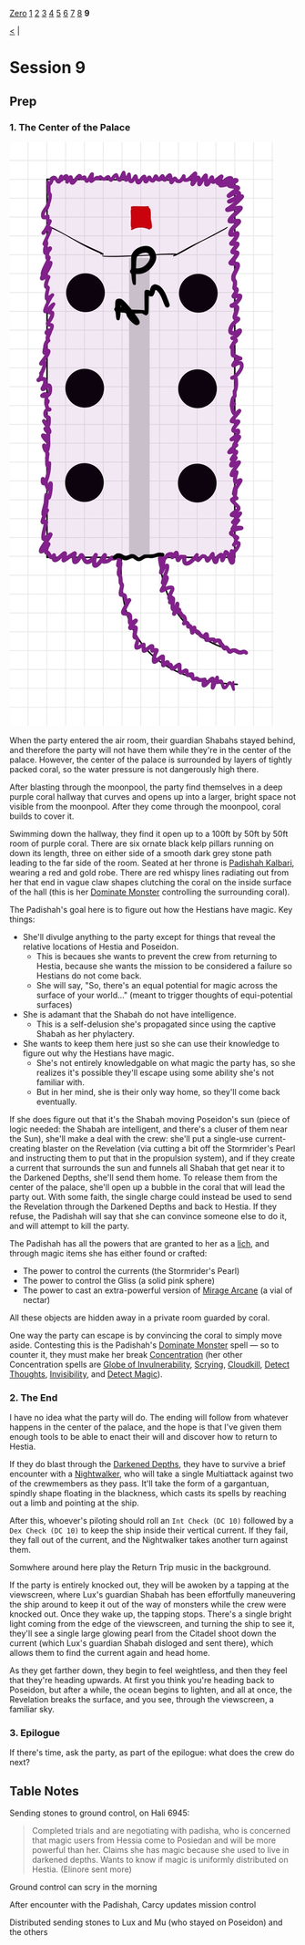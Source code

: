 [Zero](./Session0.md) [1](./Session1.md) [2](./Session2.md) [3](./Session3.md) [4](./Session4.md) [5](./Session5.md) [6](./Session6.md) [7](./Session7.md) [8](./Session8.md) **9**

[<](./Session8.md) |


# Session 9

## Prep

### 1. The Center of the Palace

![The Center of the Palace](../World/Images/The%20Center.jpg)

When the party entered the air room, their guardian Shabahs stayed behind, and therefore the party will not have them while they're in the center of the palace. However, the center of the palace is surrounded by layers of tightly packed coral, so the water pressure is not dangerously high there.

After blasting through the moonpool, the party find themselves in a deep purple coral hallway that curves and opens up into a larger, bright space not visible from the moonpool. After they come through the moonpool, coral builds to cover it.

Swimming down the hallway, they find it open up to a 100ft by 50ft by 50ft room of purple coral. There are six ornate black kelp pillars running on down its length, three on either side of a smooth dark grey stone path leading to the far side of the room. Seated at her throne is [Padishah Kalbari](../NPCs/Kalbari.md), wearing a red and gold robe. There are red whispy lines radiating out from her that end in vague claw shapes clutching the coral on the inside surface of the hall (this is her [Dominate Monster](https://www.dndbeyond.com/spells/dominate-monster) controlling the surrounding coral).

The Padishah's goal here is to figure out how the Hestians have magic. Key things:

- She'll divulge anything to the party except for things that reveal the relative locations of Hestia and Poseidon.
  - This is becaues she wants to prevent the crew from returning to Hestia, because she wants the mission to be considered a failure so Hestians do not come back.
  - She will say, "So, there's an equal potential for magic across the surface of your world..." (meant to trigger thoughts of equi-potential surfaces)
- She is adamant that the Shabah do not have intelligence.
  - This is a self-delusion she's propagated since using the captive Shabah as her phylactery.
- She wants to keep them here just so she can use their knowledge to figure out why the Hestians have magic.
  - She's not entirely knowledgable on what magic the party has, so she realizes it's possible they'll escape using some ability she's not familiar with.
  - But in her mind, she is their only way home, so they'll come back eventually.

If she does figure out that it's the Shabah moving Poseidon's sun (piece of logic needed: the Shabah are intelligent, and there's a cluser of them near the Sun), she'll make a deal with the crew: she'll put a single-use current-creating blaster on the Revelation (via cutting a bit off the Stormrider's Pearl and instructing them to put that in the propulsion system), and if they create a current that surrounds the sun and funnels all Shabah that get near it to the Darkened Depths, she'll send them home. To release them from the center of the palace, she'll open up a bubble in the coral that will lead the party out. With some faith, the single charge could instead be used to send the Revelation through the Darkened Depths and back to Hestia. If they refuse, the Padishah will say that she can convince someone else to do it, and will attempt to kill the party.

The Padishah has all the powers that are granted to her as a [lich](https://www.dndbeyond.com/monsters/16943-lich), and through magic items she has either found or crafted:

- The power to control the currents (the Stormrider's Pearl)
- The power to control the Gliss (a solid pink sphere)
- The power to cast an extra-powerful version of [Mirage Arcane](https://roll20.net/compendium/dnd5e/Mirage%20Arcane#content) (a vial of nectar)

All these objects are hidden away in a private room guarded by coral.

One way the party can escape is by convincing the coral to simply move aside. Contesting this is the Padishah's [Dominate Monster](https://www.dndbeyond.com/spells/dominate-monster) spell — so to counter it, they must make her break [Concentration](https://roll20.net/compendium/dnd5e/Spells#toc_22) (her other Concentration spells are [Globe of Invulnerability](https://www.dndbeyond.com/spells/globe-of-invulnerability), [Scrying](https://www.dndbeyond.com/spells/scrying), [Cloudkill](https://www.dndbeyond.com/spells/cloudkill), [Detect Thoughts](https://www.dndbeyond.com/spells/detect-thoughts), [Invisibility](https://www.dndbeyond.com/spells/invisibility), and [Detect Magic](https://www.dndbeyond.com/spells/detect-magic)).

### 2. The End

I have no idea what the party will do. The ending will follow from whatever happens in the center of the palace, and the hope is that I've given them enough tools to be able to enact their will and discover how to return to Hestia.

If they do blast through the [Darkened Depths](../World/Poseidon/Darkened_Depths.md), they have to survive a brief encounter with a [Nightwalker](https://www.dndwiki.io/monsters/nightwalker), who will take a single Multiattack against two of the crewmembers as they pass. It'll take the form of a gargantuan, spindly shape floating in the blackness, which casts its spells by reaching out a limb and pointing at the ship.

After this, whoever's piloting should roll an `Int Check (DC 10)` followed by a `Dex Check (DC 10)` to keep the ship inside their vertical current. If they fail, they fall out of the current, and the Nightwalker takes another turn against them.

Somwhere around here play the Return Trip music in the background.

If the party is entirely knocked out, they will be awoken by a tapping at the viewscreen, where Lux's guardian Shabah has been effortfully maneuvering the ship around to keep it out of the way of monsters while the crew were knocked out. Once they wake up, the tapping stops. There's a single bright light coming from the edge of the viewscreen, and turning the ship to see it, they'll see a single large glowing pearl from the Citadel shoot down the current (which Lux's guardian Shabah disloged and sent there), which allows them to find the current again and head home.

As they get farther down, they begin to feel weightless, and then they feel that they're heading upwards. At first you think you're heading back to Poseidon, but after a while, the ocean begins to lighten, and all at once, the Revelation breaks the surface, and you see, through the viewscreen, a familiar sky.

### 3. Epilogue

If there's time, ask the party, as part of the epilogue: what does the crew do next?

## Table Notes

Sending stones to ground control, on Hali 6945:

> Completed trials and are negotiating with padisha, who is concerned that magic users from Hessia come to Posiedan and will be more powerful than her. Claims she has magic because she used to live in darkened depths. Wants to know if magic is uniformly distributed on Hestia.
> (Elinore sent more)

Ground control can scry in the morning

After encounter with the Padishah, Carcy updates mission control

Distributed sending stones to Lux and Mu (who stayed on Poseidon) and the others
